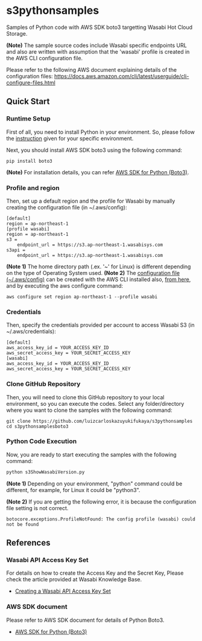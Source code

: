 # s3pythonsamples
Samples of Python code with AWS SDK boto3 targetting Wasabi Hot Cloud Storage.

**(Note)** The sample source codes include Wasabi specific endpoints URL and also are written with assumption that the 'wasabi' profile is created in the AWS CLI configuration file.

Please refer to the following AWS document explaining details of the configuration files:
https://docs.aws.amazon.com/cli/latest/userguide/cli-configure-files.html

## Quick Start
### Runtime Setup
First of all, you need to install Python in your environment. So, please follow the [instruction](https://www.python.org/downloads/) given for your specific environment.

Next, you should install AWS SDK boto3 using the following command:
```
pip install boto3
```
**(Note)** For installation details, you can refer [AWS SDK for Python (Boto3)](https://aws.amazon.com/sdk-for-python/).

### Profile and region
Then, set up a default region and the profile for Wasabi by manually creating the configuration file (in ~/.aws/config):
```~/.aws/config
[default]
region = ap-northeast-1
[profile wasabi]
region = ap-northeast-1
s3 =
    endpoint_url = https://s3.ap-northeast-1.wasabisys.com
s3api =
    endpoint_url = https://s3.ap-northeast-1.wasabisys.com
```
**(Note 1)** The home directory path (.ex. '~' for Linux) is different depending on the type of Operating System used.
**(Note 2)** The [configuration file (~/.aws/config)](https://docs.aws.amazon.com/cli/latest/userguide/cli-configure-files.html) can be created with the AWS CLI installed also, [from here](https://docs.aws.amazon.com/en_us/cli/latest/userguide/getting-started-install.html#getting-started-install-instructions), and by executing the aws configure command:
```aws configuration
aws configure set region ap-northeast-1 --profile wasabi
```

### Credentials
Then, specify the credentials provided per account to access Wasabi S3 (in ~/.aws/credentials):
```~/.aws/credentials
[default]
aws_access_key_id = YOUR_ACCESS_KEY_ID
aws_secret_access_key = YOUR_SECRET_ACCESS_KEY
[wasabi]
aws_access_key_id = YOUR_ACCESS_KEY_ID
aws_secret_access_key = YOUR_SECRET_ACCESS_KEY
```

### Clone GitHub Repository
Then, you will need to clone this GitHub repository to your local environment, so you can execute the codes.
 Select any folder/directory where you want to clone the samples with the following command:
 
```
git clone https://github.com/luizcarloskazuyukifukaya/s3pythonsamples
cd s3pythonsamplesboto3
```
### Python Code Execution
Now, you are ready to start executing the samples with the following command:
```Python
python s3ShowWasabiVersion.py
```
**(Note 1)** Depending on your environment, "python" command could be different, for example, for Linux it could be "python3".

**(Note 2)** If you are getting the following error, it is because the configuration file setting is not correct.
```
botocore.exceptions.ProfileNotFound: The config profile (wasabi) could not be found
```

## References
### Wasabi API Access Key Set
For details on how to create the Access Key and the Secret Key, Please check the article provided at Wasabi Knowledge Base.
- [Creating a Wasabi API Access Key Set](https://knowledgebase.wasabi.com/hc/en-us/articles/360019677192-Creating-a-Wasabi-API-Access-Key-Set)

### AWS SDK document
Please refer to AWS SDK document for details of Python Boto3.
- [AWS SDK for Python (Boto3)](https://aws.amazon.com/sdk-for-python/ "AWS SDK")
